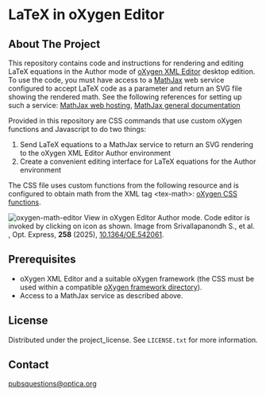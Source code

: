 <a id="readme-top"></a>
# LaTeX in oXygen Editor

## About The Project

This repository contains code and instructions for rendering and editing LaTeX equations in the Author mode of [oXygen XML Editor](https://www.oxygenxml.com/) desktop edition. 
To use the code, you must have access to a [MathJax](https://www.mathjax.org/) web service configured to accept LaTeX code as a parameter and return an SVG file showing the rendered math. 
See the following references for setting up such a service: [MathJax web hosting](https://docs.mathjax.org/en/latest/web/hosting.html),  [MathJax general documentation](https://docs.mathjax.org/en/latest/)

Provided in this repository are CSS commands that use custom oXygen functions and Javascript to do two things: 
1. Send LaTeX equations to a MathJax service to return an SVG rendering to the oXygen XML Editor Author environment
2. Create a convenient editing interface for LaTeX equations for the Author environment

The CSS file uses custom functions from the following resource and is configured to obtain math from the XML tag &lt;tex-math&gt;:
[oXygen CSS functions](https://www.oxygenxml.com/doc/versions/27.0/ug-editor/topics/dg-oxygen-css-functions.html). 

![oxygen-math-editor](https://github.com/user-attachments/assets/01d26ef7-17ac-4d2f-abb4-59846fc191f8 "LaTeX in oXygen showing MathJax display (left) and code editor (right)")
View in oXygen Editor Author mode. Code editor is invoked by clicking on icon as shown. Image from Srivallapanondh S., et al. , Opt. Express, **258** (2025), [10​.1364/OE.542061](http://dx.doi.org/10.1364/OE.542061).


## Prerequisites

* oXygen XML Editor and a suitable oXygen framework (the CSS must be used within a compatible [oXygen framework directory](https://www.oxygenxml.com/doc/versions/27.0/ug-editor/topics/selecting-combining-multiple-css-styles.html)).
* Access to a MathJax service as described above.

## License

Distributed under the project_license. See `LICENSE.txt` for more information.

## Contact

pubsquestions@optica.org
